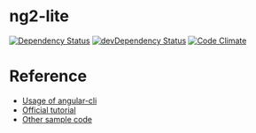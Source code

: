 # ng2-lite

[![Dependency Status](https://david-dm.org/moyummy/ng2-lite.svg)](https://david-dm.org/moyummy/ng2-lite)
[![devDependency Status](https://david-dm.org/moyummy/ng2-lite/dev-status.svg)](https://david-dm.org/moyummy/ng2-lite#info=devDependencies)
[![Code Climate](https://codeclimate.com/github/MoYummy/ng2-lite.svg)](https://codeclimate.com/github/MoYummy/ng2-lite)

# Reference

* [Usage of angular-cli](https://github.com/angular/angular-cli)
* [Official tutorial](https://angular.io/docs/ts/latest/tutorial)
* [Other sample code](https://github.com/lewis617/angular2-tutorial)
